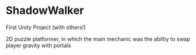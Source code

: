 # ShadowWalker
First Unity Project (with others!)

2D puzzle platformer, in which the main mechanic was the abiltiy to swap player gravity with portals
